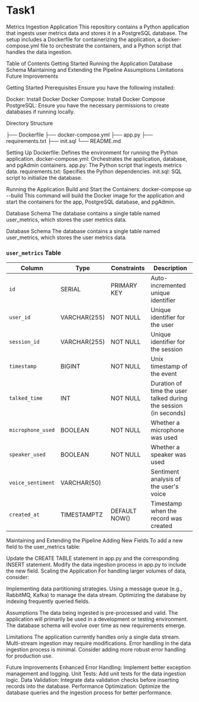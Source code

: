 # Task1

Metrics Ingestion Application
This repository contains a Python application that ingests user metrics data and stores it in a PostgreSQL database. The setup includes a Dockerfile for containerizing the application, a docker-compose.yml file to orchestrate the containers, and a Python script that handles the data ingestion.

Table of Contents
Getting Started
Running the Application
Database Schema
Maintaining and Extending the Pipeline
Assumptions
Limitations
Future Improvements

Getting Started
Prerequisites
Ensure you have the following installed:

Docker: Install Docker
Docker Compose: Install Docker Compose
PostgreSQL: Ensure you have the necessary permissions to create databases if running locally.

Directory Structure

├── Dockerfile
├── docker-compose.yml
├── app.py
├── requirements.txt
├── init.sql
└── README.md

Setting Up
Dockerfile: Defines the environment for running the Python application.
docker-compose.yml: Orchestrates the application, database, and pgAdmin containers.
app.py: The Python script that ingests metrics data.
requirements.txt: Specifies the Python dependencies.
init.sql: SQL script to initialize the database.

Running the Application
Build and Start the Containers:
docker-compose up --build
This command will build the Docker image for the application and start the containers for the app, PostgreSQL database, and pgAdmin.

Database Schema
The database contains a single table named user_metrics, which stores the user metrics data.

Database Schema
The database contains a single table named user_metrics, which stores the user metrics data.

### `user_metrics` Table

| Column            | Type           | Constraints                            | Description                                             |
|-------------------|----------------|----------------------------------------|---------------------------------------------------------|
| `id`              | SERIAL         | PRIMARY KEY                            | Auto-incremented unique identifier                      |
| `user_id`         | VARCHAR(255)   | NOT NULL                               | Unique identifier for the user                          |
| `session_id`      | VARCHAR(255)   | NOT NULL                               | Unique identifier for the session                       |
| `timestamp`       | BIGINT         | NOT NULL                               | Unix timestamp of the event                             |
| `talked_time`     | INT            | NOT NULL                               | Duration of time the user talked during the session (in seconds) |
| `microphone_used` | BOOLEAN        | NOT NULL                               | Whether a microphone was used                           |
| `speaker_used`    | BOOLEAN        | NOT NULL                               | Whether a speaker was used                              |
| `voice_sentiment` | VARCHAR(50)    |                                        | Sentiment analysis of the user's voice                  |
| `created_at`      | TIMESTAMPTZ    | DEFAULT NOW()                          | Timestamp when the record was created                   |

Maintaining and Extending the Pipeline
Adding New Fields
To add a new field to the user_metrics table:

Update the CREATE TABLE statement in app.py and the corresponding INSERT statement.
Modify the data ingestion process in app.py to include the new field.
Scaling the Application
For handling larger volumes of data, consider:

Implementing data partitioning strategies.
Using a message queue (e.g., RabbitMQ, Kafka) to manage the data stream.
Optimizing the database by indexing frequently queried fields.

Assumptions
The data being ingested is pre-processed and valid.
The application will primarily be used in a development or testing environment.
The database schema will evolve over time as new requirements emerge.

Limitations
The application currently handles only a single data stream. Multi-stream ingestion may require modifications.
Error handling in the data ingestion process is minimal. Consider adding more robust error handling for production use.

Future Improvements
Enhanced Error Handling: Implement better exception management and logging.
Unit Tests: Add unit tests for the data ingestion logic.
Data Validation: Integrate data validation checks before inserting records into the database.
Performance Optimization: Optimize the database queries and the ingestion process for better performance.
